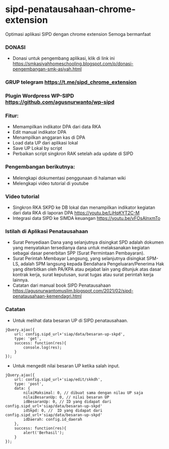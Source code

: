 # sipd-penatausahaan-chrome-extension
Optimasi aplikasi SIPD dengan chrome extension
Semoga bermanfaat

### DONASI
- Donasi untuk pengembang aplikasi, klik di link ini https://smkasiyahhomeschooling.blogspot.com/p/donasi-pengembangan-smk-asiyah.html

### GRUP telegram https://t.me/sipd_chrome_extension

### Plugin Wordpress WP-SIPD https://github.com/agusnurwanto/wp-sipd

### Fitur:
- Memampilkan indikator DPA dari data RKA
- Edit manual indikator DPA
- Menampilkan anggaran kas di DPA
- Load data UP dari aplikasi lokal
- Save UP Lokal by script
- Perbaikan script singkron RAK setelah ada update di SIPD

### Pengembangan berikutnya:
- Melengkapi dokumentasi penggunaan di halaman wiki
- Melengkapi video tutorial di youtube

### Video tutorial
- Singkron RKA SKPD ke DB lokal dan menampilkan indikator kegiatan dari data RKA di laporan DPA https://youtu.be/LjHqKYT2C-M
- Integrasi data SIPD ke SIMDA keuangan https://youtu.be/vFOsAlnxmTo

### Istilah di Aplikasi Penatausahaan
- Surat Penyediaan Dana yang selanjutnya disingkat SPD adalah dokumen yang menyatakan tersedianya dana untuk melaksanakan kegiatan sebagai dasar penerbitan SPP (Surat Permintaan Pembayaran).
- Surat Perintah Membayar Langsung, yang selanjutnya disingkat SPM-LS, adalah SPM langsung kepada Bendahara Pengeluaran/Penerima Hak yang diterbitkan oleh PA/KPA atau pejabat lain yang ditunjuk atas dasar kontrak kerja, surat keputusan, surat tugas atau surat perintah kerja lainnya.
- Catatan dari manual book SIPD Penatausahaan https://agusnurwantomuslim.blogspot.com/2021/02/sipd-penatausahaan-kemendagri.html

### Catatan
- Untuk melihat data besaran UP di SIPD penatausahaan.
```
jQuery.ajax({
	url: config.sipd_url+'siap/data/besaran-up-skpd',
	type: 'get',
	success: function(res){
		console.log(res);
	}
});
```
- Untuk mengedit nilai besaran UP ketika salah input.
```
jQuery.ajax({
	url: config.sipd_url+'siap/edit/skkdh',
	type: 'post',
	data: {
		nilaiMaksimal: 0, // dibuat sama dengan nilau UP saja
		nilaiBesaranUp: 0, // nilai besaran UP
		idBesaranUp: 0, // ID yang didapat dari config.sipd_url+'siap/data/besaran-up-skpd'
		idSkpd: 0, //  ID yang didapat dari config.sipd_url+'siap/data/besaran-up-skpd'
		idDaerah: config.id_daerah
	},
	success: function(res){
		alert('Berhasil');
	}
});
```